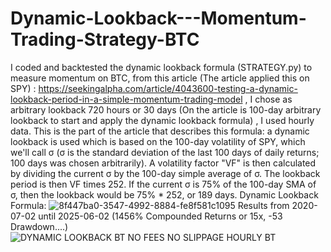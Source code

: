 # Dynamic-Lookback---Momentum-Trading-Strategy-BTC
I coded and backtested the dynamic lookback formula (STRATEGY.py) to measure momentum on BTC, from this article (The article applied this on SPY) : https://seekingalpha.com/article/4043600-testing-a-dynamic-lookback-period-in-a-simple-momentum-trading-model , I chose as arbitrary lookback 720 hours or 30 days (On the article is 100-day arbitrary lookback to start and apply the dynamic lookback formula) , I used hourly data.
This is the part of the article that describes this formula:
a dynamic lookback is used which is based on the 100-day volatility of SPY, which we'll call σ (σ is the standard deviation of the last 100 days of daily returns; 100 days was chosen arbitrarily). A volatility factor "VF" is then calculated by dividing the current σ by the 100-day simple average of σ. The lookback period is then VF times 252. If the current σ is 75% of the 100-day SMA of σ, then the lookback would be 75% * 252, or 189 days.
Dynamic Lookback Formula: 
![8f447ba0-3547-4992-8884-fe8f581c1095](https://github.com/user-attachments/assets/6301c9a1-0854-4ea0-8de0-78722e9a8fc6)
Results from 2020-07-02 until 2025-06-02 (1456% Compounded Returns or 15x, -53 Drawdown....) 
![DYNAMIC LOOKBACK BT NO FEES NO SLIPPAGE HOURLY BT ](https://github.com/user-attachments/assets/ff0c5bce-069c-4bf4-ae4c-b2a5ba463f59)


